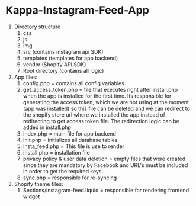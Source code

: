 # Kappa-Instagram-Feed-App
1. Directory structure
    1. css
    2. js
    3. img
    4. src (contains instagram api SDK)
    5. templates (templates for app backend)
    6. vendor (Shopify API SDK)
    7. Root directory (contains all logic)
2. App files:
    1. config.php = contains all config variables
    2. get_access_token.php = file that executes right after install.php when the app is installed for the first time. Its responsible for generating the access token, which we are not using at the moment (app was installed) so this file can be deleted and we can redirect to the shopify store url where we installed the app instead of redirecting to get access token file. The redirection logic can be added in install.php
    3. index.php = main file for app backend
    4. init.php = initializes all database tables
    5. insta_feed.php = This file is use to render
    6. install.php = installation file
    7. privacy policy & user data deletion = empty files that were created since they are mandatory by Facebook and URL's must be included in order to get the required keys.
    8. sync.php = responsible for re-syncing
3. Shopify theme files:
    1. Sections/instagram-feed.liquid = responsible for rendering frontend widget
